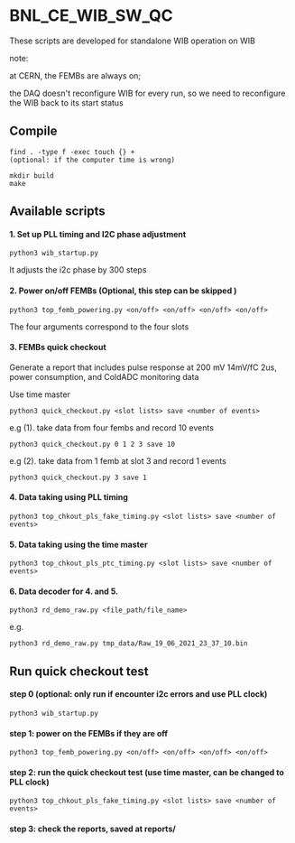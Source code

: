 # BNL_CE_WIB_SW_QC
 
These scripts are developed for standalone WIB operation on WIB 

note: 

at CERN, the FEMBs are always on;

the DAQ doesn't reconfigure WIB for every run, so we need to reconfigure the WIB back to its start status

## Compile
```
find . -type f -exec touch {} +
(optional: if the computer time is wrong)
```

```
mkdir build
make
```
## Available scripts
#### 1. Set up PLL timing and I2C phase adjustment
```
python3 wib_startup.py
```
It adjusts the i2c phase by 300 steps

#### 2. Power on/off FEMBs (Optional, this step can be skipped )
```
python3 top_femb_powering.py <on/off> <on/off> <on/off> <on/off>
```
The four arguments correspond to the four slots 
#### 3. FEMBs quick checkout
Generate a report that includes pulse response at 200 mV 14mV/fC 2us, power consumption, and ColdADC monitoring data

Use time master
```
python3 quick_checkout.py <slot lists> save <number of events>
```
e.g (1). take data from four fembs and record 10 events
```
python3 quick_checkout.py 0 1 2 3 save 10
```
e.g (2). take data from 1 femb at slot 3 and record 1 events
```
python3 quick_checkout.py 3 save 1
```
#### 4. Data taking using PLL timing
```
python3 top_chkout_pls_fake_timing.py <slot lists> save <number of events>
```
#### 5. Data taking using the time master
```
python3 top_chkout_pls_ptc_timing.py <slot lists> save <number of events>
```
#### 6. Data decoder for 4. and 5.
```
python3 rd_demo_raw.py <file_path/file_name>   
```
e.g.
```
python3 rd_demo_raw.py tmp_data/Raw_19_06_2021_23_37_10.bin
```

## Run quick checkout test
#### step 0 (optional: only run if encounter i2c errors and use PLL clock)
```
python3 wib_startup.py
```
#### step 1: power on the FEMBs if they are off
```
python3 top_femb_powering.py <on/off> <on/off> <on/off> <on/off>
```
#### step 2: run the quick checkout test (use time master, can be changed to PLL clock)
```
python3 top_chkout_pls_fake_timing.py <slot lists> save <number of events>
```
#### step 3: check the reports, saved at reports/
